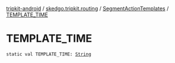 [tripkit-android](../../index.md) / [skedgo.tripkit.routing](../index.md) / [SegmentActionTemplates](index.md) / [TEMPLATE_TIME](./-t-e-m-p-l-a-t-e_-t-i-m-e.md)

# TEMPLATE_TIME

`static val TEMPLATE_TIME: `[`String`](https://kotlinlang.org/api/latest/jvm/stdlib/kotlin/-string/index.html)